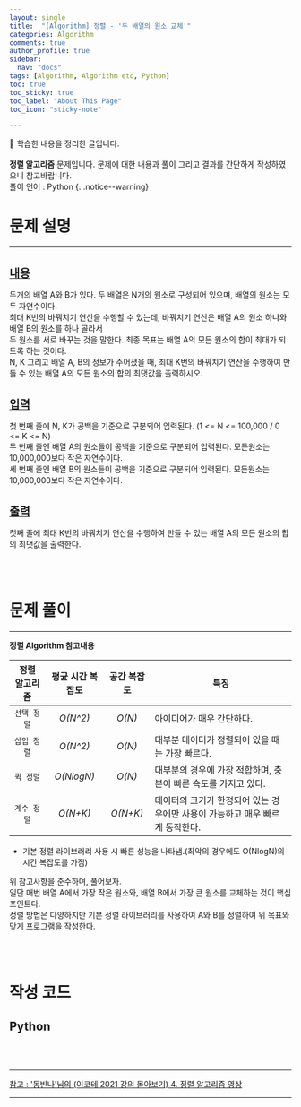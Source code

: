 ```yaml
---
layout: single
title:  "[Algorithm] 정렬 - '두 배열의 원소 교체'" 
categories: Algorithm
comments: true
author_profile: true
sidebar:
  nav: "docs"
tags: [Algorithm, Algorithm etc, Python]
toc: true
toc_sticky: true
toc_label: "About This Page"
toc_icon: "sticky-note"

---
```


📣 학습한 내용을 정리한 글입니다. <br>
<br>
**정렬 알고리즘** 문제입니다. 문제에 대한 내용과 풀이 그리고 결과를 간단하게 작성하였으니 참고바랍니다.  
풀이 언어 : Python
{: .notice--warning}

# 문제 설명

---

<br>
<b><u><span style="font-size:20px">내용</span></u></b>

두개의 배열 A와 B가 있다. 두 배열은 N개의 원소로 구성되어 있으며, 배열의 원소는 모두 자연수이다.  
최대 K번의 바꿔치기 연산을 수행할 수 있는데, 바꿔치기 연산은 배열 A의 원소 하나와 배열 B의 원소를 하나 골라서  
두 원소를 서로 바꾸는 것을 말한다. 최종 목표는 배열 A의 모든 원소의 합이 최대가 되도록 하는 것이다.  
N, K 그리고 배열 A, B의 정보가 주어졌을 때, 최대 K번의 바꿔치기 연산을 수행하여 만들 수 있는 배열 A의 모든 원소의 합의 최댓값을 출력하시오.

<br>
<b><u><span style="font-size:20px">입력</span></u></b>

첫 번째 줄에 N, K가 공백을 기준으로 구분되어 입력된다. (1 <= N <= 100,000 / 0 <= K <= N)  
두 번째 줄엔 배열 A의 원소들이 공백을 기준으로 구분되어 입력된다. 모든원소는 10,000,000보다 작은 자연수이다.  
세 번째 줄엔 배열 B의 원소들이 공백을 기준으로 구분되어 입력된다. 모든원소는 10,000,000보다 작은 자연수이다.  

<br>
<b><u><span style="font-size:20px">출력</span></u></b>

첫째 줄에 최대 K번의 바꿔치기 연산을 수행하여 만들 수 있는 배열 A의 모든 원소의 합의 최댓값을 출력한다.

<br>
<br>

# 문제 풀이

---

**정렬 Algorithm 참고내용**

| **정렬 알고리즘** | **평균 시간 복잡도** | **공간 복잡도** | **특징** |  
| :---------------: | :------------------: | :-------------: | ------------ |  
| `선택 정렬` | *O(N^2)* | *O(N)* | 아이디어가 매우 간단하다. |  
| `삽입 정렬` | *O(N^2)* | *O(N)* | 대부분 데이터가 정렬되어 있을 때는 가장 빠르다. |  
| `퀵 정렬` | *O(NlogN)* | *O(N)* | 대부분의 경우에 가장 적합하며, 충분이 빠른 속도를 가지고 있다. |  
| `계수 정렬` | *O(N+K)* | *O(N+K)* | 데이터의 크기가 한정되어 있는 경우에만 사용이 가능하고 매우 빠르게 동작한다. |  

* 기본 정렬 라이브러리 사용 시 빠른 성능을 나타냄.(최악의 경우에도 O(NlogN)의 시간 복잡도를 가짐)  

위 참고사항을 준수하며, 풀어보자.<br>
일단 매번 배열 A에서 가장 작은 원소와, 배열 B에서 가장 큰 원소를 교체하는 것이 핵심 포인트다.  
정렬 방법은 다양하지만 기본 정렬 라이브러리를 사용하여 A와 B를 정렬하여 위 목표와 맞게 프로그램을 작성한다.

<br>
<br>

# 작성 코드

## Python

<script src="https://gist.github.com/easyoung-lee/5700fd3546ae85900f71f7ef2ae94e7b.js"></script>

<br>
<br>

---
[참고 : '동빈나'님의 (이코테 2021 강의 몰아보기) 4. 정렬 알고리즘 영상](https://www.youtube.com/watch?v=KGyK-pNvWos&list=PLRx0vPvlEmdAghTr5mXQxGpHjWqSz0dgC&index=4)

---
